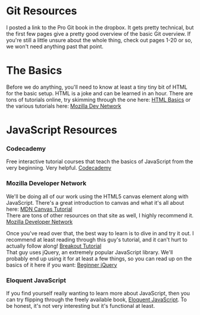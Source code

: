 # Git Resources
I posted a link to the Pro Git book in the dropbox. It gets pretty technical, but the first few pages give a pretty good overview of the basic Git overview. If you're still a little unsure about the whole thing, check out pages 1-20 or so, we won't need anything past that point.

# The Basics
Before we do anything, you'll need to know at least a tiny tiny bit of HTML for the basic setup. HTML is a joke and can be learned in an hour. There are tons of tutorials online, try skimming through the one here: [HTML Basics](http://www.html.net/tutorials/html/lesson2.php) or the various tutorials here: [Mozilla Dev Network](https://developer.mozilla.org/en-US/learn)

# JavaScript Resources
### Codecademy
Free interactive tutorial courses that teach the basics of JavaScript from the very beginning. Very helpful.
[Codecademy](http://www.codecademy.com/)  

### Mozilla Developer Network
We'll be doing all of our work using the HTML5 canvas element along with JavaScript. There's a great introduction to canvas and what it's all about here:
[MDN Canvas Tutorial](https://developer.mozilla.org/en/Canvas_tutorial)  
There are tons of other resources on that site as well, I highly recommend it. [Mozilla Developer Network](https://developer.mozilla.org/en-US/learn)

Once you've read over that, the best way to learn is to dive in and try it out. I recommend at least reading through this guy's tutorial, and it can't hurt to actually follow along! 
[Breakout Tutorial](http://billmill.org/static/canvastutorial/)  
That guy uses jQuery, an extremely popular JavaScript library. We'll probably end up using it for at least a few things, so you can read up on the basics of it here if you want: [Beginner jQuery](http://docs.jquery.com/Tutorials:Getting_Started_with_jQuery) 


### Eloquent JavaScript
If you find yourself really wanting to learn more about JavaScript, then you can try flipping through the freely available book, [Eloquent JavaScript](http://eloquentjavascript.net/contents.html). To be honest, it's not very interesting but it's functional at least.